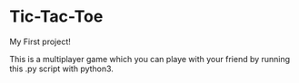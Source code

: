 # Tic-Tac-Toe

My First project!

This is a multiplayer game which you can playe with your friend by running this .py script with python3.
